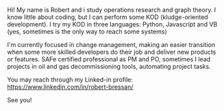 Hi! My name is Robert and i study operations research and graph theory. I know little about coding, but I can perform some KOD (kludge-oriented development).
I try my KOD in three languages: Python, Javascript and VB (yes, sometimes is the only way to reach some systems)

I'm currently focused in change management, making an easier transition when some more skilled developers do their job and deliver new products or features. SAFe certified professional as PM and PO, sometimes I lead projects in oil and gas decommissioning tools, automating project tasks.

You may reach through my Linked-in profile: https://www.linkedin.com/in/robert-bressan/

See you!
